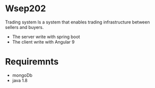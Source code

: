 # Wsep202
Trading system Is a system that enables trading infrastructure between sellers and buyers.
* The server write with spring boot
* The client write with Angular 9

# Requiremnts 
  * mongoDb
  * java 1.8
  

